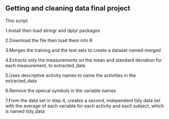 ## Getting and cleaning data final project

This script

1.Install then load stringr and dplyr packages

2.Download the file then load them into R

3.Merges the training and the test sets to create a dataset named merged

4.Extracts only the measurements on the mean and standard deviation for each measurement, to extracted_data

5.Uses descriptive activity names to name the activities in the extracted_data

6.Remove the speical symbols in the variable names

7.From the data set in step 4, creates a second, independent tidy data set with the average of each variable for each activity and each subject, which is named tidy_data

